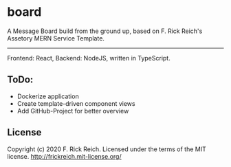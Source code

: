 # board
A Message Board build from the ground up, based on F. Rick Reich's Assetory MERN Service Template.

---

Frontend: React, Backend: NodeJS, written in TypeScript.

## ToDo:
- Dockerize application
- Create template-driven component views
- Add GitHub-Project for better overview

## License
Copyright (c) 2020 F. Rick Reich. Licensed under the terms of the MIT license.
http://frickreich.mit-license.org/
